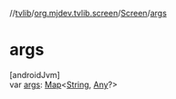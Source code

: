 //[tvlib](../../../index.md)/[org.mjdev.tvlib.screen](../index.md)/[Screen](index.md)/[args](args.md)

# args

[androidJvm]\
var [args](args.md): [Map](https://kotlinlang.org/api/latest/jvm/stdlib/kotlin.collections/-map/index.html)&lt;[String](https://kotlinlang.org/api/latest/jvm/stdlib/kotlin/-string/index.html), [Any](https://kotlinlang.org/api/latest/jvm/stdlib/kotlin/-any/index.html)?&gt;
